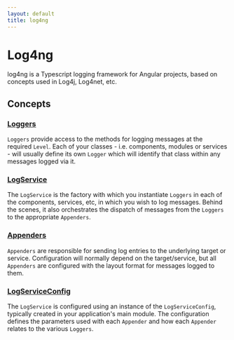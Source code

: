 ```yaml
---
layout: default
title: log4ng
---
```


# Log4ng
log4ng is a Typescript logging framework for Angular projects, based on concepts used in Log4j, Log4net, etc.

## Concepts
### [Loggers](classes/loggers)
`Loggers` provide access to the methods for logging messages at the required `Level`.  Each of your classes - i.e. components, modules or services - will usually define its own `Logger` which will identify that class within any messages logged via it.

### [LogService](classes/logservice)
The `LogService` is the factory with which you instantiate `Loggers` in each of the components, services, etc, in which you wish to log messages.  Behind the scenes, it also orchestrates the dispatch of messages from the `Loggers` to the appropriate `Appenders`.

### [Appenders](classes/appenders)
`Appenders` are responsible for sending log entries to the underlying target or service.  Configuration will normally depend on the target/service, but all `Appenders` are configured with the layout format for messages logged to them.

### [LogServiceConfig](classes/logserviceconfig)
The `LogService` is configured using an instance of the `LogServiceConfig`, typically created in your application's main module.  The configuration defines the parameters used with each `Appender` and how each `Appender` relates to the various `Loggers`.
